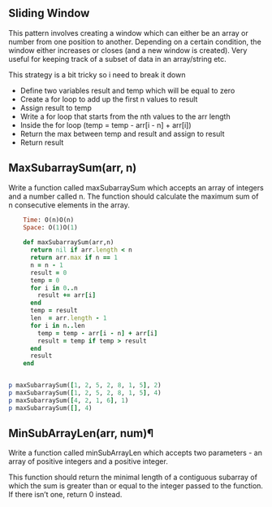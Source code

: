 ## Sliding Window
This pattern involves creating a window which can either be an array or number from one position to another.
Depending on a certain condition, the window either increases or closes (and a new window is created).
Very useful for keeping track of a subset of data in an array/string etc.

This strategy is a bit tricky so i need to break it down 

- Define two variables result and temp which will be equal to zero
- Create a for loop to add up the first n  values to result
- Assign result to temp
- Write a for loop that starts from the nth values to the arr length
- Inside the for loop (temp = temp - arr[i - n] + arr[i])
- Return the max between temp and result and assign to result
- Return result 


## MaxSubarraySum(arr, n)
Write a function called maxSubarraySum which accepts an array of integers and a number called n. The function should calculate the maximum sum of n consecutive elements in the array.

````ruby
    Time: O(n)O(n)
    Space: O(1)O(1)
    
    def maxSubarraySum(arr,n)
      return nil if arr.length < n
      return arr.max if n == 1
      n = n - 1
      result = 0 
      temp = 0 
      for i in 0..n 
        result += arr[i]
      end
      temp = result
      len  = arr.length - 1
      for i in n..len
        temp = temp - arr[i - n] + arr[i]
        result = temp if temp > result
      end
      result
    end


p maxSubarraySum([1, 2, 5, 2, 8, 1, 5], 2)
p maxSubarraySum([1, 2, 5, 2, 8, 1, 5], 4)
p maxSubarraySum([4, 2, 1, 6], 1)
p maxSubarraySum([], 4)

````
## MinSubArrayLen(arr, num)¶
Write a function called minSubArrayLen which accepts two parameters - an array of positive integers and a positive integer.

This function should return the minimal length of a contiguous subarray of which the sum is greater than or equal to the integer passed to the function. If there isn’t one, return 0 instead.
